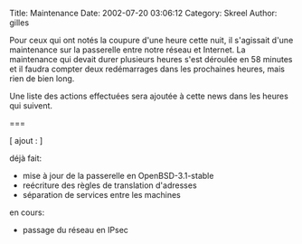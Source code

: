 Title: Maintenance
Date: 2002-07-20 03:06:12
Category: Skreel
Author: gilles

Pour ceux qui ont notés la coupure d'une heure cette nuit, il s'agissait d'une maintenance sur la passerelle entre notre réseau et Internet.
La maintenance qui devait durer plusieurs heures s'est déroulée en 58 minutes et il faudra compter deux redémarrages dans les prochaines heures, mais rien de bien long.

Une liste des actions effectuées sera ajoutée à cette news dans les heures qui suivent.

===

[ ajout : ]

déjà fait:
- mise à jour de la passerelle en OpenBSD-3.1-stable
- reécriture des règles de translation d'adresses
- séparation de services entre les machines

en cours:
- passage du réseau en IPsec